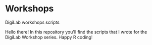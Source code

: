 # Workshops
DigiLab workshops scripts

Hello there! In this repository you'll find the scripts that I wrote for the DigiLab Workshop series. Happy R coding! 
